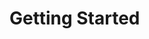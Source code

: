 # Getting Started

<style>
    @import 'shelter-zone-ui/dist/style.css';

    .code-area {
        border: solid 1px lightgray;
        padding: 10px;
        border-radius: 0 0 5px 5px;
        margin-bottom: 50px;
        transition: ease-in-out .3s;
    }

    .show-code-btn {
        user-select: none;
        cursor: pointer;
    }
</style>
